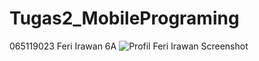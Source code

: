 # Tugas2_MobilePrograming

065119023 Feri Irawan 6A
![Profil Feri Irawan Screenshot](https://user-images.githubusercontent.com/101034167/161083968-1e7cdfa6-a4bc-4e6c-9a31-da0d912bf661.jpg)
